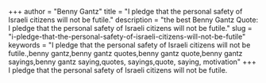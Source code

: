 +++
author = "Benny Gantz"
title = "I pledge that the personal safety of Israeli citizens will not be futile."
description = "the best Benny Gantz Quote: I pledge that the personal safety of Israeli citizens will not be futile."
slug = "i-pledge-that-the-personal-safety-of-israeli-citizens-will-not-be-futile"
keywords = "I pledge that the personal safety of Israeli citizens will not be futile.,benny gantz,benny gantz quotes,benny gantz quote,benny gantz sayings,benny gantz saying,quotes, sayings,quote, saying, motivation"
+++
I pledge that the personal safety of Israeli citizens will not be futile.
